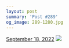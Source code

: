 ```yaml
---
layout: post
summary: 'Post #289'
og_image: 289-1280.jpg
---
```


<p>
  <time>
    <a href="/289">September 18, 2022</a>
  </time>
  <a href="/289">
    <img src="{{ site.assets_url }}/289-640.jpg" srcset="{{ site.assets_url }}/289-320.jpg 320w, {{ site.assets_url }}/289-640.jpg 640w, {{ site.assets_url }}/289-960.jpg 960w, {{ site.assets_url }}/289-1280.jpg 1280w" sizes="(min-width: 700px) 50vw, calc(100vw - 2rem)" />
  </a>
</p>
